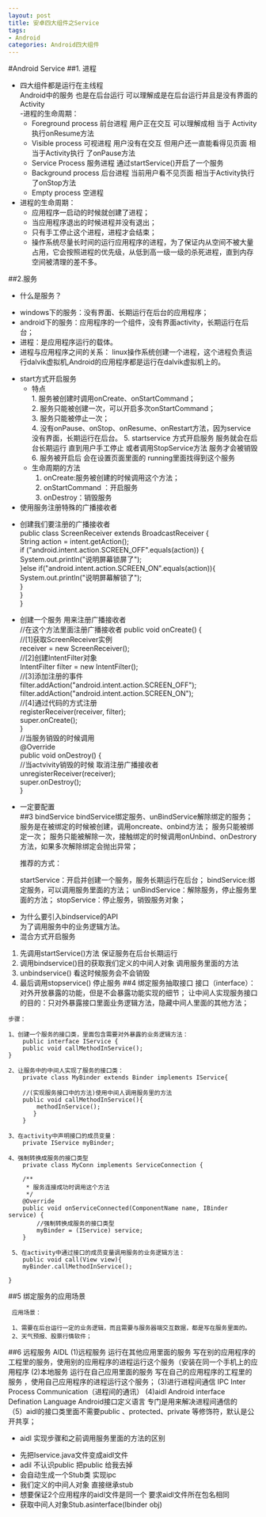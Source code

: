 ```yaml
---
layout: post
title: 安卓四大组件之Service
tags:
- Android
categories: Android四大组件
---
```

#Android Service
##1. 进程
- 四大组件都是运行在主线程   
  Android中的服务 也是在后台运行  可以理解成是在后台运行并且是没有界面的Activity  
-进程的生命周期：  
  + Foreground process 前台进程  用户正在交互  可以理解成相 当于 Activity执行onResume方法  
  + Visible process 可视进程 用户没有在交互 但用户还一直能看得见页面    相当于Activity执行     了onPause方法   
  + Service Process  服务进程  通过startService()开启了一个服务  
  + Background process  后台进程  当前用户看不见页面 相当于Activity执行了onStop方法  
  + Empty process 空进程
- 进程的生命周期：
  + 应用程序一启动的时候就创建了进程；  
  + 当应用程序退出的时候进程并没有退出；  
  + 只有手工停止这个进程，进程才会结束；  
  + 操作系统尽量长时间的运行应用程序的进程，为了保证内从空间不被大量占用，它会按照进程的优先级，从低到高一级一级的杀死进程，直到内存空间被清理的差不多。

##2.服务
- 什么是服务？  
 + windows下的服务：没有界面、长期运行在后台的应用程序；
 + android下的服务：应用程序的一个组件，没有界面activity，长期运行在后台；  
 + 进程：是应用程序运行的载体。
 + 进程与应用程序之间的关系： linux操作系统创建一个进程，这个进程负责运行dalvik虚拟机,Android的应用程序都是运行在dalvik虚拟机上的。
- start方式开启服务  
  + 特点   
        1. 服务被创建时调用onCreate、onStartCommand；  
	   	2. 服务只能被创建一次，可以开启多次onStartCommand；  
	   	3. 服务只能被停止一次；   
		4. 没有onPause、onStop、onResume、onRestart方法，因为service没有界面，长期运行在后台。
		5. startservice 方式开启服务 服务就会在后台长期运行 直到用户手工停止 或者调用StopService方法 服务才会被销毁
		6. 服务被开启后 会在设置页面里面的 running里面找得到这个服务
  +  生命周期的方法
  		1. onCreate:服务被创建的时候调用这个方法；
		2. onStartCommand ：开启服务
	    3. onDestroy：销毁服务  
- 使用服务注册特殊的广播接收者
 + 创建我们要注册的广播接收者  
	public class ScreenReceiver extends BroadcastReceiver {  
		String action = intent.getAction();  
		if ("android.intent.action.SCREEN_OFF".equals(action)) {  
			System.out.println("说明屏幕锁屏了");  
		}else if("android.intent.action.SCREEN_ON".equals(action)){ 
			System.out.println("说明屏幕解锁了");  
				}  
			}  
		}
 + 创建一个服务 用来注册广播接收者  
 	//在这个方法里面注册广播接收者
	 public void onCreate() {  
		//[1]获取ScreenReceiver实例  
        receiver = new ScreenReceiver();  
        //[2]创建IntentFilter对象  
		IntentFilter filter = new IntentFilter();  
		//[3]添加注册的事件  
		filter.addAction("android.intent.action.SCREEN_OFF");  
		filter.addAction("android.intent.action.SCREEN_ON");  
		//[4]通过代码的方式注册  
		registerReceiver(receiver, filter);  
		super.onCreate();  
	}  
	//当服务销毁的时候调用  
	@Override  
	public void onDestroy() {  
		//当actvivity销毁的时候  取消注册广播接收者   
		unregisterReceiver(receiver);  
		super.onDestroy();  
	} 









 + 一定要配置  
    <service android:name="com.itheima.registerbroadcast.ScreenService"></service>
##3 bindService
    bindService绑定服务、unBindService解除绑定的服务；
	服务是在被绑定的时候被创建，调用oncreate、onbind方法；
    服务只能被绑定一次；
	服务只能被解除一次，接触绑定的时候调用onUnbind、onDestrory方法，如果多次解除绑定会抛出异常；
    

    推荐的方式：

    startService：开启并创建一个服务，服务长期运行在后台；
    bindService:绑定服务，可以调用服务里面的方法；
    unBindService：解除服务，停止服务里面的方法；
    stopService：停止服务，销毁服务对象；

- 为什么要引入bindservice的API   
  	为了调用服务中的业务逻辑方法。
-   混合方式开启服务 
  1. 先调用startService()方法 保证服务在后台长期运行
  2. 调用bindservice()目的获取我们定义的中间人对象 调用服务里面的方法
  3. unbindservice() 看这时候服务会不会销毁
  4. 最后调用stopservice() 停止服务 
##4  绑定服务抽取接口
    接口（interface）： 对外开放暴露的功能，但是不会暴露功能实现的细节；
    让中间人实现服务接口的目的：只对外暴露接口里面业务逻辑方法，隐藏中间人里面的其他方法；

 	步骤：

    1、创建一个服务的接口类，里面包含需要对外暴露的业务逻辑方法：
		public interface IService {
		public void callMethodInService();
	}
    
    2、让服务中的中间人实现了服务的接口类：
		private class MyBinder extends Binder implements IService{
		
		//(实现服务接口中的方法)使用中间人调用服务里的方法
		public void callMethodInService(){
			methodInService();
		   }
		}

	3、在activity中声明接口的成员变量：
		private IService myBinder;

    4、强制转换成服务的接口类型
		private class MyConn implements ServiceConnection {

		/**
		 * 服务连接成功时调用这个方法
		 */
		@Override
		public void onServiceConnected(ComponentName name, IBinder service) {
			//强制转换成服务的接口类型
			myBinder = (IService) service;
		}

     5、在activity中通过接口的成员变量调用服务的业务逻辑方法：
		public void call(View view){
		myBinder.callMethodInService();

	}

##5 绑定服务的应用场景
	
     应用场景：

     1、需要在后台运行一定的业务逻辑，而且需要与服务器端交互数据，都是写在服务里面的。
     2、天气预报、股票行情软件；
##6 远程服务 AIDL
    (1)远程服务 运行在其他应用里面的服务   写在别的应用程序的工程里的服务，使用别的应用程序的进程运行这个服务（安装在同一个手机上的应用程序
    (2)本地服务 运行在自己应用里面的服务  写在自己的应用程序的工程里的服务 ，使用自己应用程序的进程运行这个服务；
    (3)进行进程间通信  IPC  Inter Process Communication（进程间的通讯）
    (4)aidl Android interface Defination Language Android接口定义语言 专门是用来解决进程间通信的   
    （5）aidl的接口类里面不需要public 、protected、private 等修饰符，默认是公开共享；
-  aidl 实现步骤和之前调用服务里面的方法的区别 
  + 先把Iservice.java文件变成aidl文件
  + adil 不认识public 把public 给我去掉
  + 会自动生成一个Stub类 实现ipc 
  + 我们定义的中间人对象 直接继承stub
  + 想要保证2个应用程序的aidl文件是同一个 要求aidl文件所在包名相同
  + 获取中间人对象Stub.asinterface(Ibinder obj)